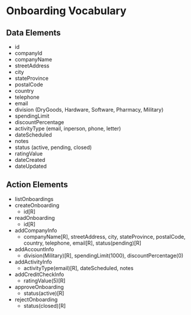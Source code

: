 # Onboarding Vocabulary

## Data Elements
 * id
 * companyId
 * companyName
 * streetAddress
 * city
 * stateProvince
 * postalCode
 * country
 * telephone
 * email
 * division (DryGoods, Hardware, Software, Pharmacy, Military)
 * spendingLimit
 * discountPercentage
 * activityType (email, inperson, phone, letter)
 * dateScheduled
 * notes
 * status (active, pending, closed)
 * ratingValue
 * dateCreated
 * dateUpdated

## Action Elements
 
 * listOnboardings
 * createOnboarding
   * id[R]
 * readOnboarding
   * id[R]
 * addCompanyInfo
   * companyName[R], streetAddress, city, stateProvince, postalCode, country, telephone, email[R], status(pending)[R]
 * addAccountInfo
   * division(Military)[R], spendingLimit(1000), discountPercentage(0)
 * addActivityInfo
   * activityType(email)[R], dateScheduled, notes
 * addCreditCheckInfo
   * ratingValue(5)[R]
 * approveOnboarding
   * status(active)[R]
 * rejectOnboarding
   * status(closed)[R]

